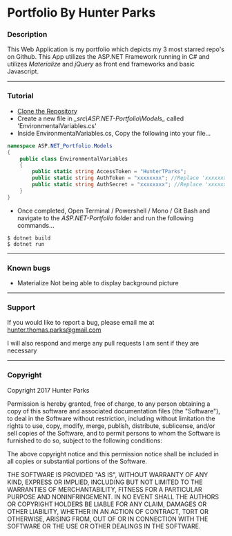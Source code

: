 # Portfolio By Hunter Parks

### Description
This Web Application is my portfolio which depicts my 3 most starred repo's on Github. This App utilizes the ASP.NET Framework running in C# and utilizes *_Materialize_* and *_jQuery_* as front end frameworks and basic Javascript.

***

### Tutorial
* [Clone the Repository](https://github.com/HunterTParks/ASP.NET-Portfolio)
* Create a new file in *_src\ASP.NET-Portfolio\Models\_* called 'EnvironmentalVariables.cs'
* Inside EnvironmentalVariables.cs, Copy the following into your file...
```csharp
namespace ASP.NET_Portfolio.Models
{
    public class EnvironmentalVariables
    {
        public static string AccessToken = "HunterTParks";
        public static string AuthToken = "xxxxxxxx"; //Replace 'xxxxxxxx' with your Client_Id
        public static string AuthSecret = "xxxxxxxx"; //Replace 'xxxxxxxx' with your Client_secret
    }
}
```
* Once completed, Open Terminal / Powershell / Mono / Git Bash and navigate to the *_ASP.NET-Portfolio_* folder and run the following commands...
```console
$ dotnet build
$ dotnet run
```

***

### Known bugs
* Materialize Not being able to display background picture

***
### Support
If you would like to report a bug, please email me at hunter.thomas.parks@gmail.com

I will also respond and merge any pull requests I am sent if they are necessary

***

### Copyright
Copyright 2017 Hunter Parks

Permission is hereby granted, free of charge, to any person obtaining a copy of this software and associated documentation files (the "Software"), to deal in the Software without restriction, including without limitation the rights to use, copy, modify, merge, publish, distribute, sublicense, and/or sell copies of the Software, and to permit persons to whom the Software is furnished to do so, subject to the following conditions:

The above copyright notice and this permission notice shall be included in all copies or substantial portions of the Software.

THE SOFTWARE IS PROVIDED "AS IS", WITHOUT WARRANTY OF ANY KIND, EXPRESS OR IMPLIED, INCLUDING BUT NOT LIMITED TO THE WARRANTIES OF MERCHANTABILITY, FITNESS FOR A PARTICULAR PURPOSE AND NONINFRINGEMENT. IN NO EVENT SHALL THE AUTHORS OR COPYRIGHT HOLDERS BE LIABLE FOR ANY CLAIM, DAMAGES OR OTHER LIABILITY, WHETHER IN AN ACTION OF CONTRACT, TORT OR OTHERWISE, ARISING FROM, OUT OF OR IN CONNECTION WITH THE SOFTWARE OR THE USE OR OTHER DEALINGS IN THE SOFTWARE.

